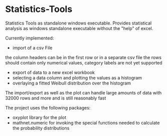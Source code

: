 # Statistics-Tools
Statistics Tools as standalone windows executable.
Provides statistical analysis as windows standalone executable without the "help" of excel.

Currently implemented:
- import of a csv File

the column headers can be in the first row or in a separate csv file
the rows should contain only numerical values, category labels are not yet supported
- export of data to a new excel workbook
- selecting a data column and plotting the values as a histogram
- overlaying a fitted Weibull distribution over the histogram

The import/export as well as the plot can handle large amounts of data with 32000 rows and more and is still reasonably fast

The project uses the following packages: 
- oxyplot library for the plot
- mathnet.numeric for invoking the special functions needed to calculate the probability distributions
